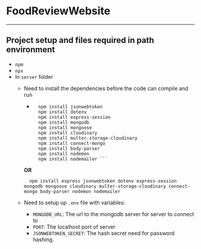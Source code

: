 # FoodReviewWebsite 
---
## Project setup and files required in path environment
- `npm`
- `npx`
- In `server` folder
  - Need to install the dependencies before the code can compile and run
    - ``` npm install express
        npm install jsonwebtoken
        npm install dotenv
        npm install express-session
        npm install mongodb
        npm install mongoose
        npm install cloudinary
        npm install multer-storage-cloudinary
        npm install connect-mongo
        npm install body-parser
        npm install nodemon  
        npm install nodemailer ```
     **OR**
     ```
       npm install express jsonwebtoken dotenv express-session mongodb mongoose cloudinary multer-storage-cloudinary connect-mongo body-parser nodemon nodemailer
     ```
      
  - Need to setup up `.env` file with variables: 
    - `MONGODB_URL`: The url to the mongodb server for server to connect to
    - `PORT`: The localhost port of server
    - `JSONWEBTOKEN_SECRET`: The hash secret need for password hashing.
